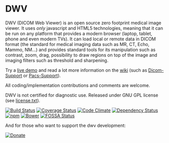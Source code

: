 DWV
===

DWV (DICOM Web Viewer) is an open source zero footprint medical image viewer. It uses _only_ javascript and HTML5 technologies, meaning that it can be run on any platform that provides a modern browser (laptop, tablet, phone and even modern TVs). It can load local or remote data in DICOM format (the standard for medical imaging data such as MR, CT, Echo, Mammo, NM...) and  provides standard tools for its manipulation such as contrast, zoom, drag, possibility to draw regions on top of the image and imaging filters such as threshold and sharpening. 

Try a [live demo](https://ivmartel.github.io/dwv/) and read a lot more information on the [wiki](https://github.com/ivmartel/dwv/wiki) (such as [Dicom-Support](https://github.com/ivmartel/dwv/wiki/Dicom-Support) or [Pacs-Support](https://github.com/ivmartel/dwv/wiki/Pacs-Support)).

All coding/implementation contributions and comments are welcome.

DWV is not certified for diagnostic use. Released under GNU GPL license (see [license.txt](license.txt)).

[![Build Status](https://travis-ci.org/ivmartel/dwv.svg?branch=master)](https://travis-ci.org/ivmartel/dwv) [![Coverage Status](https://img.shields.io/coveralls/ivmartel/dwv.svg)](https://coveralls.io/r/ivmartel/dwv?branch=master) [![Code Climate](https://codeclimate.com/github/ivmartel/dwv.svg)](https://codeclimate.com/github/ivmartel/dwv) [![Dependency Status](https://david-dm.org/ivmartel/dwv.svg)](https://david-dm.org/ivmartel/dwv) [![npm](https://img.shields.io/npm/v/dwv.svg)](https://www.npmjs.com/package/dwv) [![Bower](https://img.shields.io/bower/v/dwv.svg)](https://libraries.io/bower/dwv)
[![FOSSA Status](https://app.fossa.io/api/projects/git%2Bgithub.com%2Fivmartel%2Fdwv.svg?type=shield)](https://app.fossa.io/projects/git%2Bgithub.com%2Fivmartel%2Fdwv?ref=badge_shield)

And for those who want to support the dwv development:

[![Donate](https://img.shields.io/badge/Donate-PayPal-green.svg)](https://www.paypal.com/cgi-bin/webscr?cmd=_donations&business=VQWYY8ZS75H3E&currency_code=EUR&bn=PP%2dDonationsBF%3abtn_donateCC_LG%2egif%3aNonHosted)
